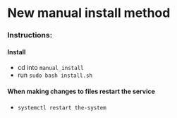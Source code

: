 # New manual install method
### Instructions:

#### Install
- cd into `manual_install`
- run `sudo bash install.sh`

#### When making changes to files restart the service
- `systemctl restart the-system`


